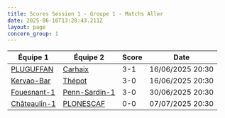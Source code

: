 ```yaml
---
title: Scores Session 1 - Groupe 1 - Matchs Aller
date: 2025-06-16T13:28:43.211Z
layout: page
concern_group: 1
---
```




| Équipe 1 | Équipe 2 | Score | Date |
|----------|----------|-------|------|
| [PLUGUFFAN](/teams/PLUGUFFAN) | [Carhaix](/teams/Carhaix) | 3-1 | 16/06/2025 20:30 |
| [Kervao-Bar](/teams/Kervao-Bar) | [Thépot](/teams/Thépot) | 3-0 | 16/06/2025 20:30 |
| [Fouesnant-1](/teams/Fouesnant-1) | [Penn-Sardin-1](/teams/Penn-Sardin-1) | 3-0 | 30/06/2025 20:30 |
| [Châteaulin-1](/teams/Châteaulin-1) | [PLONESCAF](/teams/PLONESCAF) | 0-0 | 07/07/2025 20:30 |
